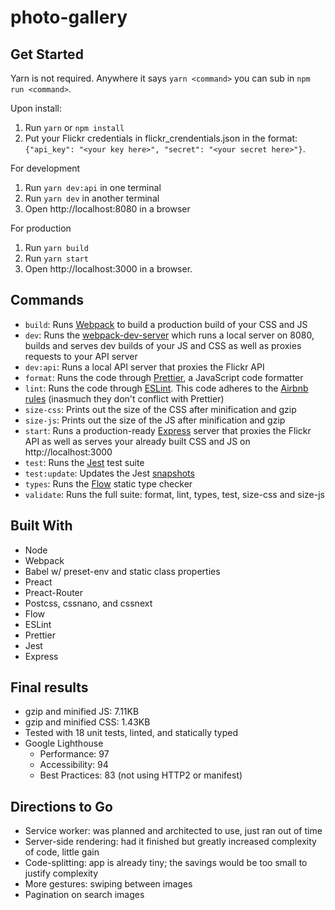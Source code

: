 # photo-gallery

## Get Started

Yarn is not required. Anywhere it says `yarn <command>` you can sub in `npm run <command>`.

Upon install:

1. Run `yarn` or `npm install`
1. Put your Flickr credentials in flickr_crendentials.json in the format: `{"api_key": "<your key here>", "secret": "<your secret here>"}`.

For development

1. Run `yarn dev:api` in one terminal
1. Run `yarn dev` in another terminal
1. Open http://localhost:8080 in a browser

For production

1. Run `yarn build`
1. Run `yarn start`
1. Open http://localhost:3000 in a browser.

## Commands

- `build`: Runs [Webpack][webpack] to build a production build of your CSS and JS
- `dev`: Runs the [webpack-dev-server][wds] which runs a local server on 8080, builds and serves dev builds of your JS and CSS  as well as proxies requests to your API server
- `dev:api`: Runs a local API server that proxies the Flickr API
- `format`: Runs the code through [Prettier][prettier], a JavaScript code formatter
- `lint`: Runs the code through [ESLint][eslint]. This code adheres to the [Airbnb rules][airbnb] (inasmuch they don't conflict with Prettier)
- `size-css`: Prints out the size of the CSS after minification and gzip
- `size-js`: Prints out the size of the JS after minification and gzip
- `start`: Runs a production-ready [Express][express] server that proxies the Flickr API as well as serves your already built CSS and JS on http://localhost:3000
- `test`: Runs the [Jest][jest] test suite
- `test:update`: Updates the Jest [snapshots][snapshots]
- `types`: Runs the [Flow][flow] static type checker
- `validate`: Runs the full suite: format, lint, types, test, size-css and size-js

## Built With

- Node
- Webpack
- Babel w/ preset-env and static class properties
- Preact
- Preact-Router
- Postcss, cssnano, and cssnext
- Flow
- ESLint
- Prettier
- Jest
- Express

## Final results

- gzip and minified JS: 7.11KB
- gzip and minified CSS: 1.43KB
- Tested with 18 unit tests, linted, and statically typed
- Google Lighthouse
  - Performance: 97
  - Accessibility: 94
  - Best Practices: 83 (not using HTTP2 or manifest)

## Directions to Go

- Service worker: was planned and architected to use, just ran out of time
- Server-side rendering: had it finished but greatly increased complexity of code, little gain
- Code-splitting: app is already tiny; the savings would be too small to justify complexity
- More gestures: swiping between images
- Pagination on search images


[express]: https://expressjs.com/
[prettier]: https://github.com/prettier/prettier
[eslint]: http://eslint.org/
[airbnb]: https://www.npmjs.com/package/eslint-config-airbnb
[jest]: https://facebook.github.io/jest/
[snapshots]: https://facebook.github.io/jest/docs/en/snapshot-testing.html#content
[flow]: https://flow.org/
[wds]: https://webpack.js.org/configuration/dev-server/
[webpack]: https://webpack.js.org/
